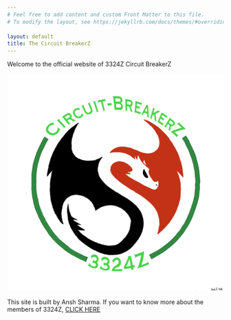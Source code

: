 ```yaml
---
# Feel free to add content and custom Front Matter to this file.
# To modify the layout, see https://jekyllrb.com/docs/themes/#overriding-theme-defaults

layout: default
title: The Circuit BreakerZ
---
```


Welcome to the official website of 3324Z Circuit BreakerZ










![Our Logo](/3324Z.png)








This site is built by Ansh Sharma. If you want to know more about the members of 3324Z, [CLICK HERE](/about/)

